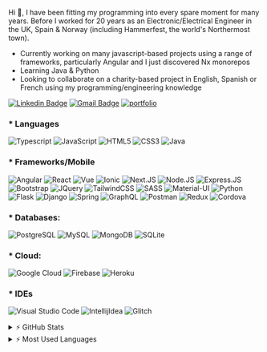 Hi 👋, I have been fitting my programming into every spare moment for many years. Before I worked for 20 years as an Electronic/Electrical Engineer in the UK, Spain & Norway (including Hammerfest, the world's Northermost town).

* Currently working on many javascript-based projects using a range of frameworks, particularly Angular and I just discovered Nx monorepos
* Learning Java & Python
* Looking to collaborate on a charity-based project in English, Spanish or French using my programming/engineering knowledge

[![Linkedin Badge](https://img.shields.io/badge/LinkedIn-0077B5?style=plastic&logo=linkedin&logoColor=white)](https://www.linkedin.com/in/andrew-bateman/)
[![Gmail Badge](https://img.shields.io/badge/Gmail-D14836?style=plastic&logo=gmail&logoColor=white&link=mailto:gomezbateman@gmail.com)](mailto:gomezbateman@gmail.com)
[![portfolio](https://img.shields.io/badge/Personal_Portfolio-231F20?style=plastic&logo=buffer&logoColor=white)](https://andrewbateman.org/)

### * Languages

![Typescript](https://img.shields.io/badge/TypeScript-007ACC?style=plastic&logo=typescript&logoColor=white)
![JavaScript](https://img.shields.io/badge/JavaScript-F7DF1E?style=plastic&logo=javascript&logoColor=black)
![HTML5](https://img.shields.io/badge/HTML5-E34F26?style=plastic&logo=html5&logoColor=white)
![CSS3](https://img.shields.io/badge/CSS3-1572B6?style=plastic&logo=css3&logoColor=white)
![Java](https://img.shields.io/badge/Java-ED8B00?style=plastic&logo=java&logoColor=white)

### * Frameworks/Mobile

![Angular](https://img.shields.io/badge/Angular-DD0031?style=plastic&logo=angular&logoColor=white)
![React](https://img.shields.io/badge/React-20232A?style=plastic&logo=react&logoColor=61DAFB)
![Vue](https://img.shields.io/badge/Vue.js-35495E?style=plastic&logo=vuedotjs&logoColor=4FC08D)
![Ionic](https://img.shields.io/badge/Ionic-3880FF?style=plastic&logo=ionic&logoColor=white)
![Next.JS](https://img.shields.io/badge/next.js-000000?style=plastic&logo=nextdotjs&logoColor=white)
![Node.JS](https://img.shields.io/badge/Node.js-43853D?style=plastic&logo=node.js&logoColor=white)
![Express.JS](https://img.shields.io/badge/Express.js-000000?style=plastic&logo=express&logoColor=white)
![Bootstrap](https://img.shields.io/badge/Bootstrap-563D7C?style=plastic&logo=bootstrap&logoColor=white)
![JQuery](https://img.shields.io/badge/jQuery-0769AD?style=plastic&logo=jquery&logoColor=white)
![TailwindCSS](https://img.shields.io/badge/Tailwind_CSS-38B2AC?style=plastic&logo=tailwind-css&logoColor=white)
![SASS](https://img.shields.io/badge/Sass-CC6699?style=plastic&logo=sass&logoColor=white)
![Material-UI](https://img.shields.io/badge/Material--UI-0081CB?style=plastic&logo=material-ui&logoColor=white)
![Python](https://img.shields.io/badge/Python-3776AB?style=plastic&logo=python&logoColor=white)
![Flask](https://img.shields.io/badge/Flask-000000?style=plastic&logo=flask&logoColor=white)
![Django](https://img.shields.io/badge/Django-092E20?style=plastic&logo=django&logoColor=green)
![Spring](https://img.shields.io/badge/Spring-6DB33F?style=plastic&logo=spring&logoColor=white)
![GraphQL](https://img.shields.io/badge/GraphQl-E10098?style=plastic&logo=graphql&logoColor=white)
![Postman](https://img.shields.io/badge/Postman-FF6C37?style=plastic&logo=Postman&logoColor=white)
![Redux](https://img.shields.io/badge/Redux-593D88?style=plastic&logo=redux&logoColor=white)
![Cordova](https://img.shields.io/badge/Cordova-35434F?style=plastic&logo=apache-cordova&logoColor=E8E8E8)

### * Databases:
![PostgreSQL](https://img.shields.io/badge/PostgreSQL-316192?style=plastic&logo=postgresql&logoColor=white)
![MySQL](https://img.shields.io/badge/MySQL-00000F?style=plastic&logo=mysql&logoColor=white)
![MongoDB](https://img.shields.io/badge/MongoDB-4EA94B?style=plastic&logo=mongodb&logoColor=white)
![SQLite](https://img.shields.io/badge/SQLite-07405E?style=plastic&logo=sqlite&logoColor=white)

### * Cloud:
![Google Cloud](https://img.shields.io/badge/Google_Cloud-4285F4?style=plastic&logo=google-cloud&logoColor=white)
![Firebase](https://img.shields.io/badge/firebase-ffca28?style=plastic&logo=firebase&logoColor=black)
![Heroku](https://img.shields.io/badge/Heroku-430098?style=plastic&logo=heroku&logoColor=white)

### * IDEs

![Visual Studio Code](https://img.shields.io/badge/Visual_Studio_Code-0078D4?style=plastic&logo=visual%20studio%20code&logoColor=white)
![IntellijIdea](https://img.shields.io/badge/IntelliJIDEA-000000.svg?style=plastic&logo=intellij-idea&logoColor=white)
![Glitch](https://img.shields.io/badge/Glitch-2800ff?style=plastic&logo=glitch&logoColor=white)

<details>
  <summary> ⚡ GitHub Stats</summary>
  <img align="left" alt="Andrew's GitHub Stats" src="https://github-readme-stats.vercel.app/api?username=andrewjbateman&show_icons=true&hide_border=true" />
</details>

<details>
  <summary> ⚡ Most Used Languages</summary>
<img align="left" alt="Andrew's GitHub Top Languages" src="https://github-readme-stats.vercel.app/api/top-langs/?username=andrewjbateman" />
</details>
